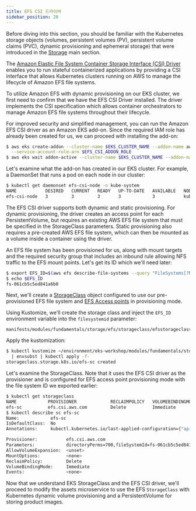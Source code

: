```yaml
---
title: EFS CSI 드라이버
sidebar_position: 20
---
```

Before diving into this section, you should be familiar with the Kubernetes storage objects (volumes, persistent volumes (PV), persistent volume claims (PVC), dynamic provisioning and ephemeral storage) that were introduced in the [Storage](../index.md) main section.

The [Amazon Elastic File System Container Storage Interface (CSI) Driver](https://github.com/kubernetes-sigs/aws-efs-csi-driver) enables you to run stateful containerized applications by providing a CSI interface that allows Kubernetes clusters running on AWS to manage the lifecycle of Amazon EFS file systems.

To utilize Amazon EFS with dynamic provisioning on our EKS cluster, we first need to confirm that we have the EFS CSI Driver installed. The driver implements the CSI specification which allows container orchestrators to manage Amazon EFS file systems throughout their lifecycle.

For improved security and simplified management, you can run the Amazon EFS CSI driver as an Amazon EKS add-on. Since the required IAM role has already been created for us, we can proceed with installing the add-on:

```bash
$ aws eks create-addon --cluster-name $EKS_CLUSTER_NAME --addon-name aws-efs-csi-driver \
  --service-account-role-arn $EFS_CSI_ADDON_ROLE
$ aws eks wait addon-active --cluster-name $EKS_CLUSTER_NAME --addon-name aws-efs-csi-driver
```

Let's examine what the add-on has created in our EKS cluster. For example, a DaemonSet that runs a pod on each node in our cluster:

```bash
$ kubectl get daemonset efs-csi-node -n kube-system
NAME           DESIRED   CURRENT   READY   UP-TO-DATE   AVAILABLE   NODE SELECTOR                 AGE
efs-csi-node   3         3         3       3            3           kubernetes.io/os=linux        47s
```

The EFS CSI driver supports both dynamic and static provisioning. For dynamic provisioning, the driver creates an access point for each PersistentVolume, but requires an existing AWS EFS file system that must be specified in the StorageClass parameters. Static provisioning also requires a pre-created AWS EFS file system, which can then be mounted as a volume inside a container using the driver.

An EFS file system has been provisioned for us, along with mount targets and the required security group that includes an inbound rule allowing NFS traffic to the EFS mount points. Let's get its ID which we'll need later:

```bash
$ export EFS_ID=$(aws efs describe-file-systems --query "FileSystems[?Name=='$EKS_CLUSTER_NAME-efs-assets'] | [0].FileSystemId" --output text)
$ echo $EFS_ID
fs-061cb5c5ed841a6b0
```

Next, we'll create a [StorageClass](https://kubernetes.io/docs/concepts/storage/storage-classes/) object configured to use our pre-provisioned EFS file system and [EFS Access points](https://docs.aws.amazon.com/efs/latest/ug/efs-access-points.html) in provisioning mode.

Using Kustomize, we'll create the storage class and inject the `EFS_ID` environment variable into the `filesystemid` parameter:

```file
manifests/modules/fundamentals/storage/efs/storageclass/efsstorageclass.yaml
```

Apply the kustomization:

```bash
$ kubectl kustomize ~/environment/eks-workshop/modules/fundamentals/storage/efs/storageclass \
  | envsubst | kubectl apply -f-
storageclass.storage.k8s.io/efs-sc created
```

Let's examine the StorageClass. Note that it uses the EFS CSI driver as the provisioner and is configured for EFS access point provisioning mode with the file system ID we exported earlier:

```bash
$ kubectl get storageclass
NAME            PROVISIONER             RECLAIMPOLICY   VOLUMEBINDINGMODE      ALLOWVOLUMEEXPANSION   AGE
efs-sc          efs.csi.aws.com         Delete          Immediate              false                  8m29s
$ kubectl describe sc efs-sc
Name:            efs-sc
IsDefaultClass:  No
Annotations:     kubectl.kubernetes.io/last-applied-configuration={"apiVersion":"storage.k8s.io/v1","kind":"StorageClass","metadata":{"annotations":{},"name":"efs-sc"},"parameters":{"directoryPerms":"700","fileSystemId":"fs-061cb5c5ed841a6b0","provisioningMode":"efs-ap"},"provisioner":"efs.csi.aws.com"}

Provisioner:           efs.csi.aws.com
Parameters:            directoryPerms=700,fileSystemId=fs-061cb5c5ed841a6b0,provisioningMode=efs-ap
AllowVolumeExpansion:  <unset>
MountOptions:          <none>
ReclaimPolicy:         Delete
VolumeBindingMode:     Immediate
Events:                <none>
```

Now that we understand EKS StorageClass and the EFS CSI driver, we'll proceed to modify the assets microservice to use the EFS `StorageClass` with Kubernetes dynamic volume provisioning and a PersistentVolume for storing product images.
